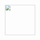 
<img src="[https://img-blog.csdnimg.cn/2020102116384135.png](https://user-images.githubusercontent.com/119687323/216023067-f8bce8ff-9bd6-438c-83fb-91792b82bd22.jpg)" width="100px">

